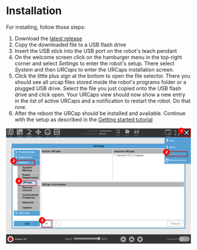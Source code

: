 # Installation

For installing, follow those steps:

1. Download the [latest release](TODO)
2. Copy the downloaded file to a USB flash drive
3. Insert the USB stick into the USB port on the robot's teach pendant
4. On the welcome screen click on the hamburger menu in the top-right corner and select _Settings_
   to enter the robot's setup. There select _System_ and then _URCaps_ to enter the URCaps
   installation screen.
5. Click the little plus sign at the bottom to open the file selector. There you should see all
   urcap files stored inside the robot's programs folder or a plugged USB drive. Select the file you
   just copied onto the USB flash drive and click open. Your URCaps view should now show a new entry
   in the list of active URCaps and a notification to restart the robot. Do that now.
6. After the reboot the URCap should be installed and available. Continue with the setup as
   described in the [Getting started tutorial](tutorial.md)

![Installation of a URCap](./resources/installation/1.png)

